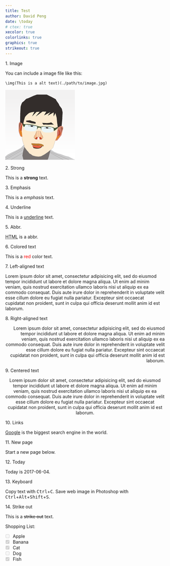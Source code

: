 ```yaml
---
title: Test
author: David Peng
date: \today
# ctex: true
xecolor: true
colorlinks: true
graphics: true
strikeout: true
---
```

























































































1\. Image

You can include a image file like this:

```
\img(This is a alt text)(./path/to/image.jpg)
```

<img src="avatar.png" alt="Avatar" />

2\. Strong

This is a <strong>strong</strong> text.

3\. Emphasis

This is a <em>emphasis</em> text.

4\. Underline

This is a <u>underline</u> text.

5\. Abbr.

<abbr title="Hyper Text Markup Language">HTML</abbr> is a abbr.

6\. Colored text

This is a <span style="color:red">red</span> color text.

7\. Left-aligned text

<div style="text-align: left">Lorem ipsum dolor sit amet, consectetur adipisicing elit, sed do eiusmod tempor incididunt ut labore et dolore magna aliqua. Ut enim ad minim veniam, quis nostrud exercitation ullamco laboris nisi ut aliquip ex ea commodo consequat. Duis aute irure dolor in reprehenderit in voluptate velit esse cillum dolore eu fugiat nulla pariatur. Excepteur sint occaecat cupidatat non proident, sunt in culpa qui officia deserunt mollit anim id est laborum.</div>

8\. Right-aligned text

<div style="text-align: right">Lorem ipsum dolor sit amet, consectetur adipisicing elit, sed do eiusmod tempor incididunt ut labore et dolore magna aliqua. Ut enim ad minim veniam, quis nostrud exercitation ullamco laboris nisi ut aliquip ex ea commodo consequat. Duis aute irure dolor in reprehenderit in voluptate velit esse cillum dolore eu fugiat nulla pariatur. Excepteur sint occaecat cupidatat non proident, sunt in culpa qui officia deserunt mollit anim id est laborum.</div>

9\. Centered text

<div style="text-align: center">Lorem ipsum dolor sit amet, consectetur adipisicing elit, sed do eiusmod tempor incididunt ut labore et dolore magna aliqua. Ut enim ad minim veniam, quis nostrud exercitation ullamco laboris nisi ut aliquip ex ea commodo consequat. Duis aute irure dolor in reprehenderit in voluptate velit esse cillum dolore eu fugiat nulla pariatur. Excepteur sint occaecat cupidatat non proident, sunt in culpa qui officia deserunt mollit anim id est laborum.</div>

10\. Links

<a href="https://google.com">Google</a> is the biggest search engine in the world.

11\. New page

Start a new page below.

<div style="page-break-after: always"></div>

12\. Today

Today is 2017-06-04.

13\. Keyboard

Copy text with <kbd>Ctrl</kbd>+<kbd>C</kbd>. Save web image in Photoshop with <kbd>Ctrl</kbd>+<kbd>Alt</kbd>+<kbd>Shift</kbd>+<kbd>S</kbd>.

14\. Strike out

This is a <strike>strike out</strike> text.


<p class="task-list-title">Shopping List:</p>
<ul class="task-list">
<li class="task-list-item"><input type="checkbox" disabled="">Apple</li>
<li class="task-list-item"><input type="checkbox" disabled=""checked="">Banana</li>
<li class="task-list-item"><input type="checkbox" disabled=""checked="">Cat</li>
<li class="task-list-item"><input type="checkbox" disabled="">Dog</li>
<li class="task-list-item"><input type="checkbox" disabled=""checked="">Fish</li>
</ul>

